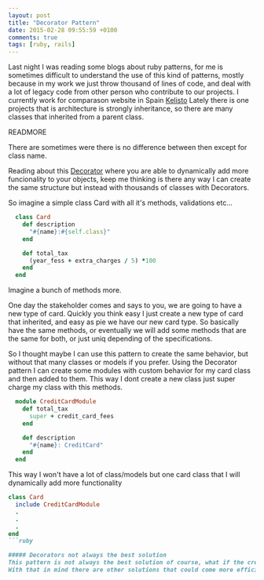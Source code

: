 ```yaml
---
layout: post
title: "Decorator Pattern"
date: 2015-02-28 09:55:59 +0100
comments: true
tags: [ruby, rails]
---
```


Last night I was reading some blogs about ruby patterns, for me is sometimes difficult to understand the use of this kind of patterns, mostly because in my
work we just throw thousand of lines of code, and deal with a lot of legacy code from other person who contribute to our projects. I currently work for comparason website in Spain [Kelisto](https://www.kelisto.es)
Lately there is one projects that is architecture is strongly inheritance, so there are many classes that inherited from a parent class.

READMORE

There are sometimes were there is no difference between then except for class name.

Reading about this [Decorator](http://en.wikipedia.org/wiki/Decorator_pattern) where you are able to dynamically add more funcionality to your objects, keep me thinking is there any way I can create the same structure but instead with thousands of classes with Decorators.


So imagine a simple class Card with all it's methods, validations etc...

```ruby
  class Card
    def description
      "#{name}:#{self.class}"
    end

    def total_tax
      (year_fess + extra_charges / 5) *100
    end
  end
```

Imagine a bunch of methods more.

One day the stakeholder comes and says to you, we are going to have a  new type of card. Quickly you think easy I just create a new type of card that inherited, and easy as pie we have our new card type.
So basically have the same methods, or eventually we will add some methods that are the same for both, or just uniq depending of the specifications.

So I thought maybe I can use this pattern to create the same behavior, but without that many classes or models if you prefer. Using the Decorator pattern I can create some modules with
custom behavior for my card class and then added to them. This way I dont create a new class just super charge my class with this methods.

```ruby
  module CreditCardModule
    def total_tax
      super + credit_card_fees
    end

    def description
      "#{name}: CreditCard"
    end
  end
```

This way I won't have a lot of class/models but one card class that I will dynamically add more functionality

```ruby
class Card
  include CreditCardModule
  .
  .
  .
end
```ruby

##### Decorators not always the best solution
This pattern is not always the best solution of course, what if the credit card have some fields that are only for this type of card, in that case inheritance is a good option to have in mind.
With that in mind there are other solutions that could come more efficient. I will continue this line of thought in future publications.









